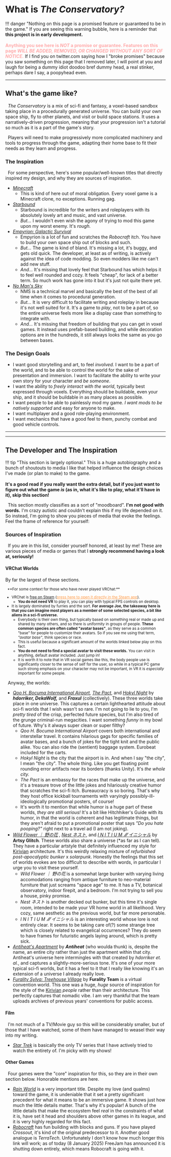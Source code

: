 # What is *The Conservatory?*

!!! danger "Nothing on this page is a promised feature or guaranteed to be in the game."
    If you are seeing this warning bubble, here is a reminder that **this project is in early development.**<br/>
    <br/>
    <span style="color:#faa">**Anything you see here is *NOT* a promise or guarantee. Features on this page *WILL BE ADDED, REMOVED, OR CHANGED WITHOUT ANY SORT OF NOTICE.***</span> If I find you on twitter.com saying how I "broke promises" because you saw something on this page that I removed later, I will point at you and laugh for being a dummy idiot doodoo bref dummy head, a real stinker, perhaps dare I say, a poopyhead even.</span>

***

## What's the game like?

&nbsp;&nbsp;*The Conservatory* is a mix of sci-fi and fantasy, a voxel-based sandbox taking place in a procedurally generated universe. You can build your own space ship, fly to other planets, and visit or build space stations. It uses a narratively-driven progression, meaning that your progression isn't a tutorial so much as it is a part of the game's story.

&nbsp;&nbsp;Players will need to make progressively more complicated machinery and tools to progress through the game, adapting their home base to fit their needs as they learn and progress.

### **The Inspiration**

&nbsp;&nbsp;For some perspective, here's some popular/well-known titles that directly inspired my design, and why they are sources of inspiration.

* *[Minecraft](https://minecraft.net/)*
    * This is kind of here out of moral obligation. Every voxel game is a Minecraft clone, no exceptions. Running gag.
* *[Starbound](https://playstarbound.com/)*
    * Starbound is incredible for the writers and roleplayers with its absolutely lovely art and music, and vast universe.
    * *But...* I wouldn't even wish the agony of trying to mod this game upon my worst enemy. It's *rough.*
* *[Empyrion: Galactic Survival](https://empyriongame.com/)*
    * Empyrion is a lot of fun and scratches the *Robocraft* itch. You have to build your own space ship out of blocks and such.
    * *But...* The game is kind of bland. It's missing a lot, it's buggy, and gets old quick. The developer, at least as of writing, is actively against the idea of code modding. So even modders like me can't add new stuff.
    * *And...* It's missing that lovely feel that Starbound has which helps it to feel well rounded and cozy. It feels "cheap", for lack of a better term. So much work has gone into it but it's just not quite there yet.
* *[No Man's Sky](https://www.nomanssky.com/)*
    * NMS is a technical marvel and basically the best of the best of all time when it comes to procedural generation.
    * *But...* It is very difficult to facilitate writing and roleplay in because it's not well suited for it. It's a game to *play*, not to be a part of, so the entire universe feels more like a display case than something to integrate with.
    * *And...* It's missing that freedom of building that you can get in voxel games. It instead uses prefab-based building, and while decoration options are in the hundreds, it still always looks the same as you go between bases.

### **The Design Goals**

* I want good storytelling and art, to feel *involved.* I want to be a part of the world, and to be able to control the world for the sake of presentation and immersion. I want to facilitate the ability to write your own story for your character and *be someone*.
* I want the ability to *freely interact with the world*, typically best expressed through voxels. Everything should be buildable, even your ship, and it should be buildable in as many places as possible. 
* I want people to be able to painlessly mod my game. *I want mods to be natively supported* and easy for anyone to make.
* I want multiplayer and a good role-playing environment.
* I want mechanics that have a good feel to them, punchy combat and good vehicle controls.

***
***

## The Developer and The Inspiration

!!! tip "This section is largely optional."
    This is a huge autobiography and a bunch of shoutouts to media I like that helped influence the design choices I've made (or plan to make) to the game.<br/>
    <br/>
    **It's a good read if you really want the extra detail, but if you just want to figure out what the game *is* (as in, what it's like to play, what it'll have in it), skip this section!**

&nbsp;&nbsp;This section mostly classifies as a sort of "moodboard". **I'm not good with words.** I'm crazy autistic and couldn't explain this if my life depended on it. So instead, I'm going to show you pieces of media that evoke the feelings. Feel the frame of reference for yourself:

### **Sources of Inspiration**

&nbsp;&nbsp;If you are in this list, consider yourself honored, at least by me! These are various pieces of media or games that I **strongly recommend having a look at, seriously!**

#### **VRChat Worlds**

By far the largest of these sections.

<small>
&nbsp;&nbsp;**For some context for those who have never played VRChat:** 

* VRChat is [free on Steam](https://store.steampowered.com/app/438100) (<a href="steam://store/438100"><span style="color:#f94"><u>press here to open it directly in the Steam app</u></span></a>). 
    * **You do not need VR** to play it, you can play with typical FPS controls on desktop.
* It is largely dominated by furries and the sort. **For average Joe, the takeaway here is that you can imagine most players as a member of some selected species, a bit like aliens in a sci-fi universe.**
    * Everybody is their own thing, but typically based on something real or made up and shared by many others, and so there is uniformity in groups of people. **These common species are often called "avatar bases"**, as they serve as a common "base" for people to customize their avatars. So if you see me using that term, *"avatar base"*, think species or race.
    * This is useful because a significant amount of the worlds linked below play on this fact.
    * **You do not need to find a special avatar to visit these worlds.** You can visit in anything, default avatar included. Just jump in!
    * It is worth it to note that in VR social games like this, the body people use is significantly closer to the sense of self for the user, so while in a typical PC game such strong emphasis on your character may not be important, in VR it is *especially* important for some people.
</small>

&nbsp;&nbsp;Anyway, the worlds:

* *[Qoo H. Bocuma International Airport](https://vrchat.com/home/world/wrld_dddaaebf-da3c-4216-b76e-aadf0403b741/info), [The Pact](https://vrchat.com/home/world/wrld_d8a747dc-854a-4712-b0e3-13bc3d9cf817/info)*, and *[Hokyl Night](https://vrchat.com/home/world/wrld_8ac2305e-6141-4eb4-b0e9-ea2c9d2b72a8)* by ***hdorriker, DekaWolf,*** and ***Fraxul*** (collectively). These three worlds take place in one universe. This captures a certain lighthearted attitude about sci-fi worlds that I wish wasn't so rare. I'm not going to lie to you, I'm *pretty tired* of the crisp, perfected future species, but I'm also tired of the grunge criminal-run megacities. I want something *funny* in my bowl of future. Why's it always super clean or super filthy?
    * *Qoo H. Bocuma International Airport* covers both international and interstellar travel. It contains hilarious gags for specific families of avatar bases, and a bunch of jokes for the tight knit and the public alike. You can also ride the (sentient) baggage system. Eurobeat included for the carts.
    * *Hokyl Night* is the city that the airport is in. And when I say "the city", I mean "the city". The whole thing. Like you get floating point rounding error artifacts near its borders (thanks Unity). It's *the whole city.*
    * *The Pact* is an embassy for the races that make up the universe, and it's a treasure trove of the little jokes and hilariously creative humor that scratches the sci-fi itch. Bureaucracy is so boring. That's why they host office kickball tournaments with varyingly possibly-ill-ideologically promotional posters, of course!
    * It's worth it to mention that while humor is a huge part of these worlds, *they are still serious!* It's a bit like Hitchhiker's Guide with its humor, in that the world is coherent and has legitimate things, but they aren't afraid to put a promotional poster that says *"Do you hate pooping?"* right next to a travel ad (I am not joking).
* *[Wild Flower ｜ 野の花](https://vrchat.com/home/world/wrld_4be36a17-c43e-4e7a-bec3-ed35c414363a/info) , [Nest ネスト](https://vrchat.com/home/world/wrld_78b2f1fe-622d-4556-8401-aa90921b31c1/info)*, and *[I N I T I U M&nbsp; ⁄⁄⁄ イニシャル](https://vrchat.com/home/world/wrld_29cdfde8-10f6-454e-89a3-40fce85cac38/info)* by **Artsy Glitch**. These worlds also share a universe (\*as far as I can tell). They have a particular artstyle that definitely influenced my style for [Kirivian](./races/kirivian.md) architecture. It's this weirdly relaxing mixture of *refurbished post-apocalyptic bunker* x *solarpunk*. Honestly the feelings that this set of worlds evokes are too difficult to describe with words, in particular I urge you to visit these yourself.
    * *Wild Flower ｜ 野の花* is a somewhat large bunker with varying living accomodations ranging from antique furniture to neo-material furniture that just screams "space age" to me. It has a TV, botanical observatory, indoor firepit, and a bedroom. I'm not trying to sell you a house, pinky promise.
    * *Nest ネスト* is another decked out bunker, but this time it's single room, intended to be made your VR home world in all likelihood. Very cozy, same aesthetic as the previous world, but far more personable.
    * *I N I T I U M&nbsp; ⁄⁄⁄ イニシャル* is an interesting world whose lore is not entirely clear. It seems to be taking care of(?) some strange tree which is closely related to evangelical occurrences? They do seem to have frames for futuristic angels laying around, which is pretty sick.
* *[Antiheat's Apartment](https://vrchat.com/home/world/wrld_424c75c2-533c-4922-be0d-cd13c6aa6d6f/info)* by ***Antiheat*** (who woulda thunk) is, despite the name, an entire city rather than just the apartment within that city. Antiheat's universe here intermingles with that created by *hdorriker et. al.*, and captures a slightly-more-serious tone. It's one of your more typical sci-fi worlds, but it has a feel to it that I really like knowing it's an extension of a universe I already really love.
* *[Furality Sylva: Treehouse Village](https://vrchat.com/home/world/wrld_c84eaf46-07ec-4d79-8a4c-a64e2d5415c3/info)* by **Furality Team** is a virtual convention world. This one was a huge, *huge* source of inspiration for the style of the [Kirivian](./races/kirivian.md) *people* rather than their architecture. This perfectly captures that nomadic vibe. I am very thankful that the team uploads archives of previous years' conventions for public access.


#### **Film**

&nbsp;&nbsp;I'm not much of a TV/Movie guy so this will be considerably smaller, but of those that I have watched, some of them have managed to weasel their way into my writing.

* *[Star Trek](https://www.startrek.com)* is basically the only TV series that I have actively tried to watch the entirety of. I'm picky with my shows!

#### **Other Games**

&nbsp;&nbsp;Four games were the "core" inspiration for this, so they are in their own section below. Honorable mentions are here.

* *[Rain World](https://rainworldgame.com/)* is a very important title. Despite my love (and qualms) toward the game, it is undeniable that it set a pretty significant precedent for what it means to be an immersive game. It shows just how much the little details matter. That's why it's popular! A bunch of the little details that make the ecosystem feel *real* in the constraints of what it is, have set it head and shoulders above other games in its league, and it is very highly regarded for this fact.
* *[Robocraft](https://robocraftgame.com/)* has fun building with blocks and guns. If you have played *Crossout*, it's kind of the original predecessor to it. Another good analogue is *TerraTech*. Unfortunately I don't know how much longer this link will work; as of today (8 January 2025) FreeJam has announced it is shutting down entirely, which means Robocraft is going with it.